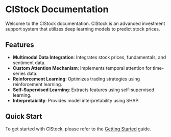 # ClStock Documentation

Welcome to the ClStock documentation. ClStock is an advanced investment support system that utilizes deep learning models to predict stock prices.

## Features

- **Multimodal Data Integration**: Integrates stock prices, fundamentals, and sentiment data.
- **Custom Attention Mechanism**: Implements temporal attention for time-series data.
- **Reinforcement Learning**: Optimizes trading strategies using reinforcement learning.
- **Self-Supervised Learning**: Extracts features using self-supervised learning.
- **Interpretability**: Provides model interpretability using SHAP.

## Quick Start

To get started with ClStock, please refer to the [Getting Started](getting-started.md) guide.